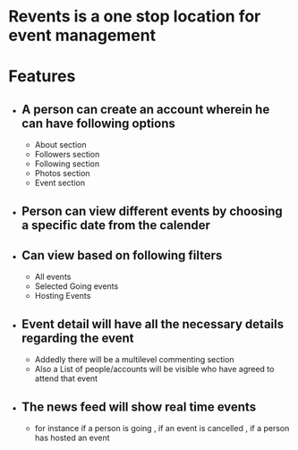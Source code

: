 # Revents is a one stop location for event management 
# Features
- ## A person can create an account wherein he can have following options
  - About section
  - Followers section
  - Following section
  - Photos section
  - Event section
- ## Person can view different events by choosing a specific date from the calender
- ## Can view based on following filters
  - All events 
  - Selected Going events
  - Hosting Events
 - ## Event detail will have all the necessary details regarding the event 
   - Addedly there will be a multilevel commenting section 
   - Also a List of people/accounts will be visible who have agreed to attend that event
   
 - ## The news feed will show real time events 
   - for instance if a person is going , if an event is cancelled , if a person has hosted an event
